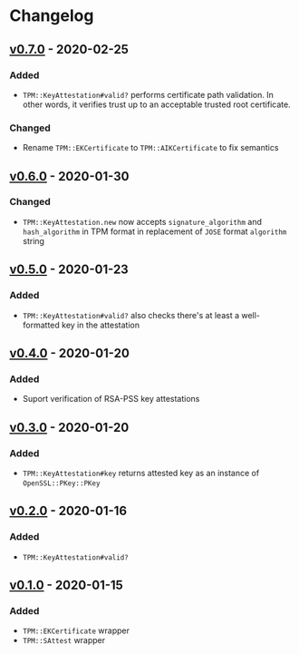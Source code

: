 # Changelog

## [v0.7.0] - 2020-02-25

### Added

- `TPM::KeyAttestation#valid?` performs certificate path validation. In other words, it verifies trust up
to an acceptable trusted root certificate.

### Changed

- Rename `TPM::EKCertificate` to `TPM::AIKCertificate` to fix semantics

## [v0.6.0] - 2020-01-30

### Changed

- `TPM::KeyAttestation.new` now accepts `signature_algorithm` and `hash_algorithm` in TPM format in
replacement of `JOSE` format `algorithm` string

## [v0.5.0] - 2020-01-23

### Added

- `TPM::KeyAttestation#valid?` also checks there's at least a well-formatted key in the attestation

## [v0.4.0] - 2020-01-20

### Added

- Suport verification of RSA-PSS key attestations

## [v0.3.0] - 2020-01-20

### Added

- `TPM::KeyAttestation#key` returns attested key as an instance of `OpenSSL::PKey::PKey`

## [v0.2.0] - 2020-01-16

### Added

- `TPM::KeyAttestation#valid?`

## [v0.1.0] - 2020-01-15

### Added

- `TPM::EKCertificate` wrapper
- `TPM::SAttest` wrapper

[v0.7.0]: https://github.com/cedarcode/tpm-key_attestation/compare/v0.6.0...v0.7.0/
[v0.6.0]: https://github.com/cedarcode/tpm-key_attestation/compare/v0.5.0...v0.6.0/
[v0.5.0]: https://github.com/cedarcode/tpm-key_attestation/compare/v0.4.0...v0.5.0/
[v0.4.0]: https://github.com/cedarcode/tpm-key_attestation/compare/v0.3.0...v0.4.0/
[v0.3.0]: https://github.com/cedarcode/tpm-key_attestation/compare/v0.2.0...v0.3.0/
[v0.2.0]: https://github.com/cedarcode/tpm-key_attestation/compare/v0.1.0...v0.2.0/
[v0.1.0]: https://github.com/cedarcode/tpm-key_attestation/compare/57c926ef7e83830cee8d111fdc5ccaf99ab2e861...v0.1.0/
